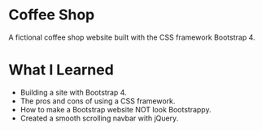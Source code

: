 # Coffee Shop

A fictional coffee shop website built with the CSS framework Bootstrap 4. 

# What I Learned

* Building a site with Bootstrap 4.
* The pros and cons of using a CSS framework.
* How to make a Bootstrap website NOT look Bootstrappy.
* Created a smooth scrolling navbar with jQuery. 
